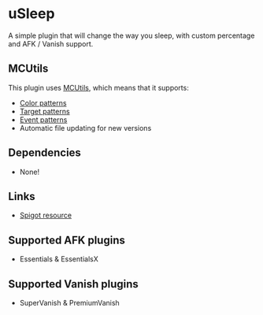 # uSleep
A simple plugin that will change the way you sleep, with custom percentage and AFK / Vanish support.

## MCUtils
This plugin uses [MCUtils](https://github.com/xDec0de/MCUtils), which means that it supports:

- [Color patterns](https://mcutils.xdec0de.me/chat-features/color-patterns)
- [Target patterns](https://mcutils.xdec0de.me/chat-features/target-patterns)
- [Event patterns](https://mcutils.xdec0de.me/chat-features/event-patterns)
- Automatic file updating for new versions

## Dependencies
- None!

## Links
- [Spigot resource](https://www.spigotmc.org/resources/u-usleep-essentialsx-supervanish-support-1-14-1-16.72205/)

## Supported AFK plugins
- Essentials & EssentialsX

## Supported Vanish plugins
- SuperVanish & PremiumVanish
